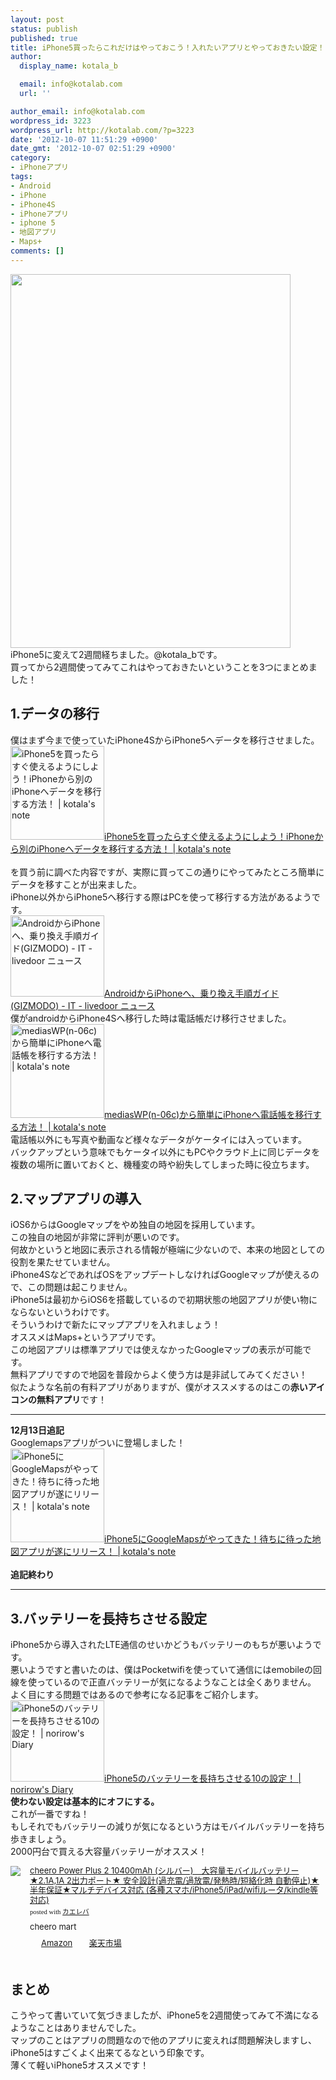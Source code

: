 ```yaml
---
layout: post
status: publish
published: true
title: iPhone5買ったらこれだけはやっておこう！入れたいアプリとやっておきたい設定！
author:
  display_name: kotala_b

  email: info@kotalab.com
  url: ''

author_email: info@kotalab.com
wordpress_id: 3223
wordpress_url: http://kotalab.com/?p=3223
date: '2012-10-07 11:51:29 +0900'
date_gmt: '2012-10-07 02:51:29 +0900'
category:
- iPhoneアプリ
tags:
- Android
- iPhone
- iPhone4S
- iPhoneアプリ
- iphone 5
- 地図アプリ
- Maps+
comments: []
---
```

<p><a href="http://kotalab.com/wp-content/uploads/iphone5_120924_04.jpg" target="_blank"><img src="http://kotalab.com/wp-content/uploads/iphone5_120924_04.jpg" alt="" title="iphone5_120924_04" width="448" height="598" class="alignnone size-full wp-image-2956" /></a><br />
iPhone5に変えて2週間経ちました。@kotala_bです。<br />
買ってから2週間使ってみてこれはやっておきたいということを3つにまとめました！<br />
<!--more--></p>
<h2>1.データの移行</h2>
<p>僕はまず今まで使っていたiPhone4SからiPhone5へデータを移行させました。<br />
<a href="http://kotalab.com/from-iphone-to-iphone" target="_blank"><img  class="alignleft" src="http://kotalab.com/wp-content/uploads/iphone_120911.jpg" alt="iPhone5を買ったらすぐ使えるようにしよう！iPhoneから別のiPhoneへデータを移行する方法！ | kotala's note" width="150" /></a><a href="http://kotalab.com/from-iphone-to-iphone" target="_blank">iPhone5を買ったらすぐ使えるようにしよう！iPhoneから別のiPhoneへデータを移行する方法！ | kotala's note</a><br style="clear:both;" /><br />
を買う前に調べた内容ですが、実際に買ってこの通りにやってみたところ簡単にデータを移すことが出来ました。<br />
iPhone以外からiPhone5へ移行する際はPCを使って移行する方法があるようです。<br />
<a href="http://news.livedoor.com/article/detail/6966187/" target="_blank"><img  class="alignleft" src="http://capture.heartrails.com/150x130?http://news.livedoor.com/article/detail/6966187/" alt="AndroidからiPhoneへ、乗り換え手順ガイド(GIZMODO) - IT - livedoor ニュース" width="150" height="130" /></a><a href="http://news.livedoor.com/article/detail/6966187/" target="_blank">AndroidからiPhoneへ、乗り換え手順ガイド(GIZMODO) - IT - livedoor ニュース</a><a href="http://b.hatena.ne.jp/entry/http://news.livedoor.com/article/detail/6966187/" target="_blank"><img border="0" src="http://b.hatena.ne.jp/entry/image/http://news.livedoor.com/article/detail/6966187/" alt="" /></a><br style="clear:both;" />僕がandroidからiPhone4Sへ移行した時は電話帳だけ移行させました。<br />
<a href="http://kotalab.com/from-medias-to-iphone" target="_blank"><img  class="alignleft" src="http://kotalab.com/wp-content/uploads/iphone_01.jpg" alt="mediasWP(n-06c)から簡単にiPhoneへ電話帳を移行する方法！ | kotala's note" width="150" /></a><a href="http://kotalab.com/from-medias-to-iphone" target="_blank">mediasWP(n-06c)から簡単にiPhoneへ電話帳を移行する方法！ | kotala's note</a><br style="clear:both;" />電話帳以外にも写真や動画など様々なデータがケータイには入っています。<br />
バックアップという意味でもケータイ以外にもPCやクラウド上に同じデータを複数の場所に置いておくと、機種変の時や紛失してしまった時に役立ちます。</p>
<h2>2.マップアプリの導入</h2>
<p>iOS6からはGoogleマップをやめ独自の地図を採用しています。<br />
この独自の地図が非常に評判が悪いのです。<br />
何故かというと地図に表示される情報が極端に少ないので、本来の地図としての役割を果たせていません。<br />
iPhone4SなどであればOSをアップデートしなければGoogleマップが使えるので、この問題は起こりません。<br />
iPhone5は最初からiOS6を搭載しているので初期状態の地図アプリが使い物にならないというわけです。<br />
そういうわけで新たにマップアプリを入れましょう！<br />
オススメは<span class="removed_link" title="http://click.linksynergy.com/fs-bin/click?id=d2yYUp776R4&amp;subid=&amp;offerid=94348.1&amp;type=3&amp;tmpid=3910&amp;RD_PARM1=http%253A%252F%252Fitunes.apple.com%252Fjp%252Fapp%252Fmaps%252B%252Fid416753449%253Fmt%253D8%2526uo%253D4">Maps+</span>というアプリです。<br />
この地図アプリは標準アプリでは使えなかったGoogleマップの表示が可能です。<br />
無料アプリですので地図を普段からよく使う方は是非試してみてください！<br />
似たような名前の有料アプリがありますが、僕がオススメするのはこの<strong>赤いアイコンの無料アプリ</strong>です！</p>
<hr>
<p><strong>12月13日追記</strong><br />
Googlemapsアプリがついに登場しました！<br />
<a href="http://kotalab.com/googlemaps-ios-app" target="_blank"><img  class="alignleft" src="http://kotalab.com/wp-content/uploads/googlemaps_121213-448x448.png" alt="iPhone5にGoogleMapsがやってきた！待ちに待った地図アプリが遂にリリース！ | kotala's note" width="150" /></a><a href="http://kotalab.com/googlemaps-ios-app" target="_blank">iPhone5にGoogleMapsがやってきた！待ちに待った地図アプリが遂にリリース！ | kotala's note</a><br style="clear:both;" /><br />
<strong>追記終わり</strong></p>
<hr>
<h2>3.バッテリーを長持ちさせる設定</h2>
<p>iPhone5から導入されたLTE通信のせいかどうもバッテリーのもちが悪いようです。<br />
悪いようですと書いたのは、僕はPocketwifiを使っていて通信にはemobileの回線を使っているので正直バッテリーが気になるようなことは全くありません。<br />
よく目にする問題ではあるので参考になる記事をご紹介します。<br />
<a href="http://norirow.com/archives/11848" target="_blank"><img  class="alignleft" src="http://capture.heartrails.com/150x130?http://norirow.com/archives/11848" alt="iPhone5のバッテリーを長持ちさせる10の設定！ | norirow's Diary" width="150" height="130" /></a><a href="http://norirow.com/archives/11848" target="_blank">iPhone5のバッテリーを長持ちさせる10の設定！ | norirow's Diary</a><a href="http://b.hatena.ne.jp/entry/http://norirow.com/archives/11848" target="_blank"><img border="0" src="http://b.hatena.ne.jp/entry/image/http://norirow.com/archives/11848" alt="" /></a><br style="clear:both;" /><strong>使わない設定は基本的にオフにする。</strong><br />
これが一番ですね！<br />
もしそれでもバッテリーの減りが気になるという方はモバイルバッテリーを持ち歩きましょう。<br />
2000円台で買える大容量バッテリーがオススメ！</p>
<div class="kaerebalink-box" style="text-align:left;padding-bottom:20px;font-size:small;/zoom: 1;overflow: hidden;">
<div class="kaerebalink-image" style="float:left;margin:0 15px 10px 0;"><a href="http://www.amazon.co.jp/exec/obidos/ASIN/B00ASSGJ3Q/same-22/ref=nosim/" rel="nofollow" target="_blank"><img src="http://ecx.images-amazon.com/images/I/3173aByQOvL._SL160_.jpg" style="border: none;" /></a></div>
<div class="kaerebalink-info" style="line-height:120%;/zoom: 1;overflow: hidden;">
<div class="kaerebalink-name" style="margin-bottom:10px;line-height:120%"><a href="http://www.amazon.co.jp/exec/obidos/ASIN/B00ASSGJ3Q/same-22/ref=nosim/" rel="nofollow" target="_blank">cheero Power Plus 2 10400mAh (シルバー)　大容量モバイルバッテリー ★2.1A,1A 2出力ポート★ 安全設計(過充電/過放電/発熱時/短絡化時 自動停止)★半年保証★マルチデバイス対応 (各種スマホ/iPhone5/iPad/wifiルータ/kindle等対応)</a>
<div class="kaerebalink-powered-date" style="font-size:8pt;margin-top:5px;font-family:verdana;line-height:120%">posted with <a href="http://kaereba.com" target="_blank">カエレバ</a></div>
</div>
<div class="kaerebalink-detail" style="margin-bottom:5px;"> cheero mart     </div>
<div class="kaerebalink-link1" style="margin-top:10px;">
<div class="shoplinkamazon" style="display:inline;margin-right:5px;background: url('http://img.yomereba.com/tam_k_01.gif') 0 0 no-repeat;padding: 2px 0 2px 18px;white-space: nowrap;"><a href="http://www.amazon.co.jp/gp/search?keywords=cheero%20Power%20Plus2%2010400mAh&__mk_ja_JP=%83J%83%5E%83J%83i&tag=same-22" rel="nofollow" target="_blank" title="アマゾン" >Amazon</a></div>
<div class="shoplinkrakuten" style="display:inline;margin-right:5px;background: url('http://img.yomereba.com/tam_k_01.gif') 0 -50px no-repeat;padding: 2px 0 2px 18px;white-space: nowrap;"><a href="http://hb.afl.rakuten.co.jp/hgc/0fa7afc8.bbfc196a.0fa7afc9.d56c38f1/?pc=http%3A%2F%2Fsearch.rakuten.co.jp%2Fsearch%2Fmall%2Fcheero%2520Power%2520Plus2%252010400mAh%2F-%2Ff.1-p.1-s.1-sf.0-st.A-v.2%3Fx%3D0%26scid%3Daf_ich_link_urltxt%26m%3Dhttp%3A%2F%2Fm.rakuten.co.jp%2F" rel="nofollow" target="_blank" title="楽天市場" >楽天市場</a></div>
</div>
</div>
<div class="booklink-footer" style="clear: left"></div>
</div>
<h2>まとめ</h2>
<p>こうやって書いていて気づきましたが、iPhone5を2週間使ってみて不満になるようなことはありませんでした。<br />
マップのことはアプリの問題なので他のアプリに変えれば問題解決しますし、iPhone5はすごくよく出来てるなという印象です。<br />
薄くて軽いiPhone5オススメです！</p>
